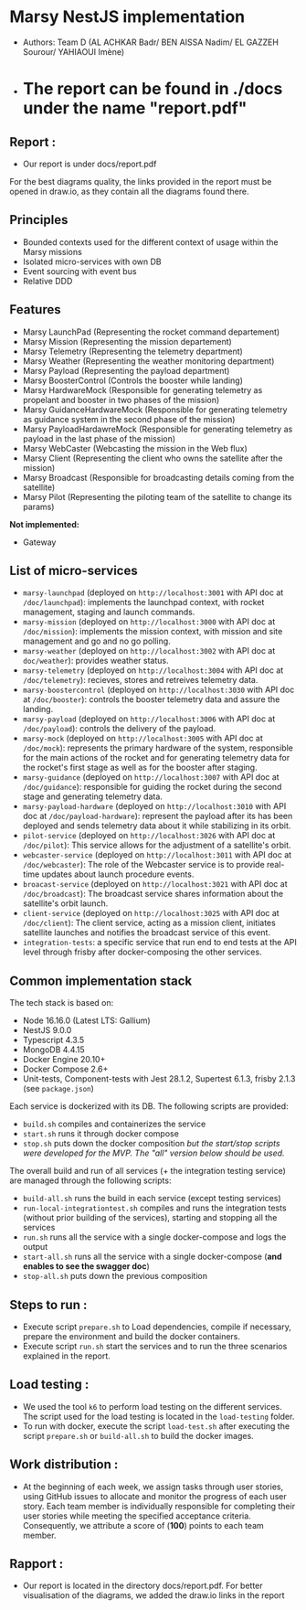 # Marsy NestJS implementation

- Authors: Team D (AL ACHKAR Badr/ BEN AISSA Nadim/ EL GAZZEH Sourour/ YAHIAOUI Imène)

- # The report can be found in ./docs under the name "report.pdf"

## Report :

- Our report is under docs/report.pdf

For the best diagrams quality, the links provided in the report must be opened in draw.io, as they contain all the diagrams found there.

## Principles

- Bounded contexts used for the different context of usage within the Marsy missions
- Isolated micro-services with own DB
- Event sourcing with event bus
- Relative DDD

## Features

- Marsy LaunchPad (Representing the rocket command departement)
- Marsy Mission (Representing the mission departement)
- Marsy Telemetry (Representing the telemetry department)
- Marsy Weather (Representing the weather monitoring department)
- Marsy Payload (Representing the payload department)
- Marsy BoosterControl (Controls the booster while landing)
- Marsy HardwareMock (Responsible for generating telemetry as propelant and booster in two phases of the mission)
- Marsy GuidanceHardwareMock (Responsible for generating telemetry as guidance system in the second phase of the mission)
- Marsy PayloadHardawreMock (Responsible for generating telemetry as payload in the last phase of the mission)
- Marsy WebCaster (Webcasting the mission in the Web flux)
- Marsy Client (Representing the client who owns the satellite after the mission)
- Marsy Broadcast (Responsible for broadcasting details coming from the satellite)
- Marsy Pilot (Representing the piloting team of the satellite to change its params)

**Not implemented:**

- Gateway

## List of micro-services

- `marsy-launchpad` (deployed on `http://localhost:3001` with API doc at `/doc/launchpad`): implements the launchpad context, with rocket management, staging and launch commands.
- `marsy-mission` (deployed on `http://localhost:3000` with API doc at `/doc/mission`): implements the mission context, with mission and site management and go and no go polling.
- `marsy-weather` (deployed on `http://localhost:3002` with API doc at `doc/weather`): provides weather status.
- `marsy-telemetry` (deployed on `http://localhost:3004` with API doc at `/doc/telemetry`): recieves, stores and retreives telemetry data.
- `marsy-boostercontrol` (deployed on `http://localhost:3030` with API doc at `/doc/booster`): controls the booster telemetry data and assure the landing.
- `marsy-payload` (deployed on `http://localhost:3006` with API doc at `/doc/payload`): controls the delivery of the payload.
- `marsy-mock` (deployed on `http://localhost:3005` with API doc at `/doc/mock`): represents the primary hardware of the system, responsible for the main actions of the rocket and for generating telemetry data for the rocket's first stage as well as for the booster after staging.
- `marsy-guidance` (deployed on `http://localhost:3007` with API doc at `/doc/guidance`): responsible for guiding the rocket during the second stage and generating telemetry data.
- `marsy-payload-hardware` (deployed on `http://localhost:3010` with API doc at `/doc/payload-hardware`): represent the payload after its has been deployed and sends telemetry data about it while stabilizing in its orbit.
- `pilot-service` (deployed on `http://localhost:3026` with API doc at `/doc/pilot`): This service allows for the adjustment of a satellite's orbit.
- `webcaster-service` (deployed on `http://localhost:3011` with API doc at `/doc/webcaster`): The role of the Webcaster service is to provide real-time updates about launch procedure events.
- `broacast-service` (deployed on `http://localhost:3021` with API doc at `/doc/broadcast`): The broadcast service shares information about the satellite's orbit launch.
- `client-service` (deployed on `http://localhost:3025` with API doc at `/doc/client`): The client service, acting as a mission client, initiates satellite launches and notifies the broadcast service of this event.
- `integration-tests`: a specific service that run end to end tests at the API level through frisby after docker-composing the other services.

## Common implementation stack

The tech stack is based on:

- Node 16.16.0 (Latest LTS: Gallium)
- NestJS 9.0.0
- Typescript 4.3.5
- MongoDB 4.4.15
- Docker Engine 20.10+
- Docker Compose 2.6+
- Unit-tests, Component-tests with Jest 28.1.2, Supertest 6.1.3, frisby 2.1.3 (see `package.json`)

Each service is dockerized with its DB. The following scripts are provided:

- `build.sh` compiles and containerizes the service
- `start.sh` runs it through docker compose
- `stop.sh` puts down the docker composition
  _but the start/stop scripts were developed for the MVP. The "all" version below should be used._

The overall build and run of all services (+ the integration testing service) are managed through the following scripts:

- `build-all.sh` runs the build in each service (except testing services)
- `run-local-integrationtest.sh` compiles and runs the integration tests (without prior building of the services), starting and stopping all the services
- `run.sh` runs all the service with a single docker-compose and logs the output
- `start-all.sh` runs all the service with a single docker-compose (**and enables to see the swagger doc**)
- `stop-all.sh` puts down the previous composition

## Steps to run :

- Execute script `prepare.sh` to Load dependencies, compile if necessary, prepare the environment and build the docker containers.
- Execute script `run.sh` start the services and to run the three scenarios explained in the report.


## Load testing :

- We used the tool `k6` to perform load testing on the different services. The script used for the load testing is located in the `load-testing` folder.
- To run with docker, execute the script `load-test.sh` after executing the script `prepare.sh` or `build-all.sh` to build the docker images.

## Work distribution :

- At the beginning of each week, we assign tasks through user stories, using GitHub issues to allocate and monitor the progress of each user story. Each team member is individually responsible for completing their user stories while meeting the specified acceptance criteria. Consequently, we attribute a score of (**100**) points to each team member.

## Rapport :

- Our report is located in the directory docs/report.pdf. For better visualisation of the diagrams, we added the draw.io links in the report 
